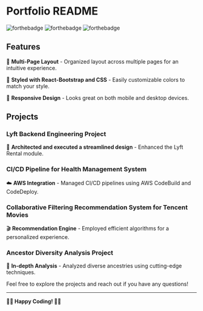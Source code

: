 # Portfolio README

![forthebadge](https://forthebadge.com/images/badges/made-with-javascript.svg)
![forthebadge](https://forthebadge.com/images/badges/uses-js.svg)
![forthebadge](https://forthebadge.com/images/badges/uses-html.svg)

## Features

📖 **Multi-Page Layout** - Organized layout across multiple pages for an intuitive experience.

🎨 **Styled with React-Bootstrap and CSS** - Easily customizable colors to match your style.

📱 **Responsive Design** - Looks great on both mobile and desktop devices.

## Projects

### Lyft Backend Engineering Project
🚗 **Architected and executed a streamlined design** - Enhanced the Lyft Rental module.

### CI/CD Pipeline for Health Management System
☁️ **AWS Integration** - Managed CI/CD pipelines using AWS CodeBuild and CodeDeploy.

### Collaborative Filtering Recommendation System for Tencent Movies
🎬 **Recommendation Engine** - Employed efficient algorithms for a personalized experience.

### Ancestor Diversity Analysis Project
🧬 **In-depth Analysis** - Analyzed diverse ancestries using cutting-edge techniques.

Feel free to explore the projects and reach out if you have any questions!

---

**👨‍💻 Happy Coding! 👩‍💻**
